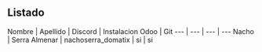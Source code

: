 Listado
----------------
Nombre | Apellido | Discord | Instalacion Odoo | Git
--- | --- | --- | ---
Nacho | Serra Almenar | nachoserra_domatix | si | si